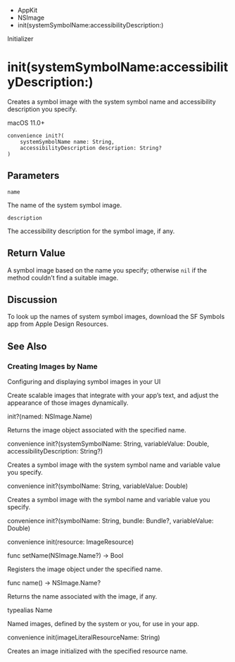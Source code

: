 

- AppKit
- NSImage
-  init(systemSymbolName:accessibilityDescription:) 

Initializer

# init(systemSymbolName:accessibilityDescription:)

Creates a symbol image with the system symbol name and accessibility description you specify.

macOS 11.0+

``` source
convenience init?(
    systemSymbolName name: String,
    accessibilityDescription description: String?
)
```

## Parameters 

`name`  

The name of the system symbol image.

`description`  

The accessibility description for the symbol image, if any.

## Return Value

A symbol image based on the name you specify; otherwise `nil` if the method couldn’t find a suitable image.

## Discussion

To look up the names of system symbol images, download the SF Symbols app from Apple Design Resources.

## See Also

### Creating Images by Name

Configuring and displaying symbol images in your UI

Create scalable images that integrate with your app’s text, and adjust the appearance of those images dynamically.

init?(named: NSImage.Name)

Returns the image object associated with the specified name.

convenience init?(systemSymbolName: String, variableValue: Double, accessibilityDescription: String?)

Creates a symbol image with the system symbol name and variable value you specify.

convenience init?(symbolName: String, variableValue: Double)

Creates a symbol image with the symbol name and variable value you specify.

convenience init?(symbolName: String, bundle: Bundle?, variableValue: Double)

convenience init(resource: ImageResource)

func setName(NSImage.Name?) -> Bool

Registers the image object under the specified name.

func name() -> NSImage.Name?

Returns the name associated with the image, if any.

typealias Name

Named images, defined by the system or you, for use in your app.

convenience init(imageLiteralResourceName: String)

Creates an image initialized with the specified resource name.

